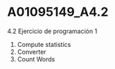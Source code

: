 # A01095149_A4.2
4.2 Ejercicio de programación 1

  1. Compute statistics
  2. Converter
  3. Count Words
